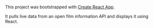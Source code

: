 This project was bootstrapped with [Create React App](https://github.com/facebookincubator/create-react-app).

It pulls live data from an open film information API and displays it using React.
